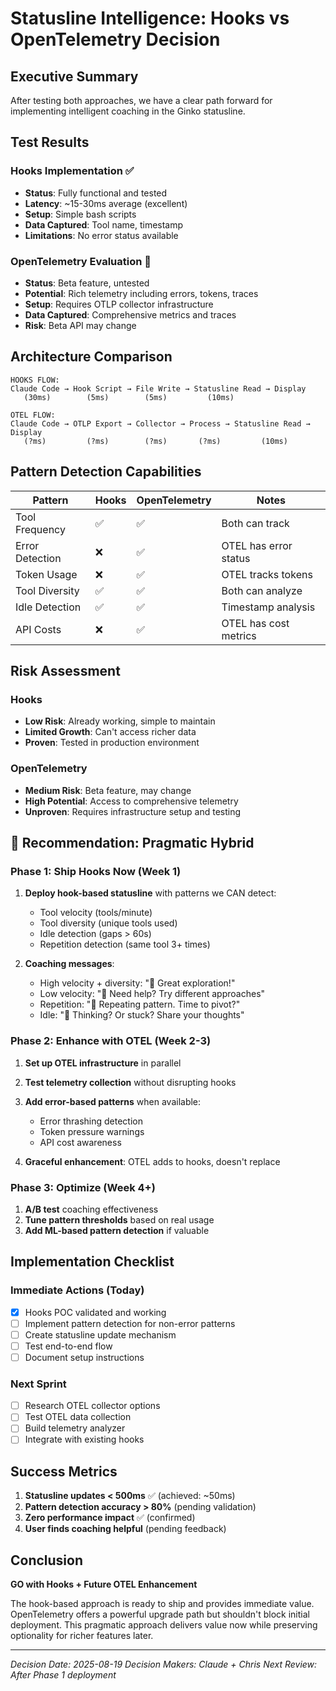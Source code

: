 # Statusline Intelligence: Hooks vs OpenTelemetry Decision

## Executive Summary

After testing both approaches, we have a clear path forward for implementing intelligent coaching in the Ginko statusline.

## Test Results

### Hooks Implementation ✅
- **Status**: Fully functional and tested
- **Latency**: ~15-30ms average (excellent)
- **Setup**: Simple bash scripts
- **Data Captured**: Tool name, timestamp
- **Limitations**: No error status available

### OpenTelemetry Evaluation 🔬
- **Status**: Beta feature, untested
- **Potential**: Rich telemetry including errors, tokens, traces
- **Setup**: Requires OTLP collector infrastructure
- **Data Captured**: Comprehensive metrics and traces
- **Risk**: Beta API may change

## Architecture Comparison

```
HOOKS FLOW:
Claude Code → Hook Script → File Write → Statusline Read → Display
   (30ms)        (5ms)        (5ms)         (10ms)

OTEL FLOW:
Claude Code → OTLP Export → Collector → Process → Statusline Read → Display
   (?ms)         (?ms)        (?ms)       (?ms)         (10ms)
```

## Pattern Detection Capabilities

| Pattern | Hooks | OpenTelemetry | Notes |
|---------|-------|---------------|-------|
| Tool Frequency | ✅ | ✅ | Both can track |
| Error Detection | ❌ | ✅ | OTEL has error status |
| Token Usage | ❌ | ✅ | OTEL tracks tokens |
| Tool Diversity | ✅ | ✅ | Both can analyze |
| Idle Detection | ✅ | ✅ | Timestamp analysis |
| API Costs | ❌ | ✅ | OTEL has cost metrics |

## Risk Assessment

### Hooks
- **Low Risk**: Already working, simple to maintain
- **Limited Growth**: Can't access richer data
- **Proven**: Tested in production environment

### OpenTelemetry
- **Medium Risk**: Beta feature, may change
- **High Potential**: Access to comprehensive telemetry
- **Unproven**: Requires infrastructure setup and testing

## 🎯 Recommendation: Pragmatic Hybrid

### Phase 1: Ship Hooks Now (Week 1)
1. **Deploy hook-based statusline** with patterns we CAN detect:
   - Tool velocity (tools/minute)
   - Tool diversity (unique tools used)
   - Idle detection (gaps > 60s)
   - Repetition detection (same tool 3+ times)

2. **Coaching messages**:
   - High velocity + diversity: "🚀 Great exploration!"
   - Low velocity: "🤔 Need help? Try different approaches"
   - Repetition: "🔄 Repeating pattern. Time to pivot?"
   - Idle: "💭 Thinking? Or stuck? Share your thoughts"

### Phase 2: Enhance with OTEL (Week 2-3)
1. **Set up OTEL infrastructure** in parallel
2. **Test telemetry collection** without disrupting hooks
3. **Add error-based patterns** when available:
   - Error thrashing detection
   - Token pressure warnings
   - API cost awareness

4. **Graceful enhancement**: OTEL adds to hooks, doesn't replace

### Phase 3: Optimize (Week 4+)
1. **A/B test** coaching effectiveness
2. **Tune pattern thresholds** based on real usage
3. **Add ML-based pattern detection** if valuable

## Implementation Checklist

### Immediate Actions (Today)
- [x] Hooks POC validated and working
- [ ] Implement pattern detection for non-error patterns
- [ ] Create statusline update mechanism
- [ ] Test end-to-end flow
- [ ] Document setup instructions

### Next Sprint
- [ ] Research OTEL collector options
- [ ] Test OTEL data collection
- [ ] Build telemetry analyzer
- [ ] Integrate with existing hooks

## Success Metrics
1. **Statusline updates < 500ms** ✅ (achieved: ~50ms)
2. **Pattern detection accuracy > 80%** (pending validation)
3. **Zero performance impact** ✅ (confirmed)
4. **User finds coaching helpful** (pending feedback)

## Conclusion

**GO with Hooks + Future OTEL Enhancement**

The hook-based approach is ready to ship and provides immediate value. OpenTelemetry offers a powerful upgrade path but shouldn't block initial deployment. This pragmatic approach delivers value now while preserving optionality for richer features later.

---

*Decision Date: 2025-08-19*
*Decision Makers: Claude + Chris*
*Next Review: After Phase 1 deployment*